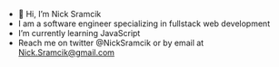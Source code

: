 - 👋 Hi, I’m Nick Sramcik
- I am a software engineer specializing in fullstack web development
- I’m currently learning JavaScript
- Reach me on twitter @NickSramcik or by email at Nick.Sramcik@gmail.com


